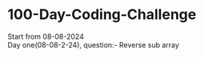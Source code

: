 # 100-Day-Coding-Challenge

Start from 08-08-2024<br>
Day one(08-08-2-24), question:- Reverse sub array<br>

